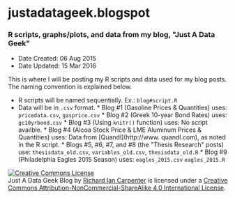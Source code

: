 # justadatageek.blogspot
### R scripts, graphs/plots, and data from my blog, "Just A Data Geek"

* Date Created: 06 Aug 2015
* Date Updated: 15 Mar 2016

This is where I will be posting my R scripts and data used for my blog posts.  The naming convention is explained below.

* R scripts will be named sequentially.  Ex.: `blog#script.R`
* Data will be in `.csv` format.
      * Blog #1 (Gasoline Prices & Quantities) uses:
            `pricedata.csv`,
            `gasprice.csv`
      * Blog #2 (Greek 10-year Bond Rates) uses:
            `gc10yrbond.csv`
      * Blog #3 (Using `knitr()` function) uses:
            No script availble.
      * Blog #4 (Alcoa Stock Price & LME Aluminum Prices & Quantities) uses:
            Data from [Quandl](http://www. quandl.com), as noted in the R script.
      * Blogs #5, #6, #7, and #8 (the "Thesis Research" posts) use:
            `thesisdata_old.csv`,
            `variables_old.csv`,
            `thesisdata_old.R`
      * Blog #9 (Philadelphia Eagles 2015 Season) uses:
            `eagles_2015.csv`
            `eagles_2015.R`
            


<a rel="license" href="http://creativecommons.org/licenses/by-nc-sa/4.0/"><img alt="Creative Commons License" style="border-width:0" src="https://i.creativecommons.org/l/by-nc-sa/4.0/88x31.png" /></a><br /><span xmlns:dct="http://purl.org/dc/terms/" property="dct:title">Just A Data Geek Blog</span> by <a xmlns:cc="http://creativecommons.org/ns#" href="http://justadatageek.blogspot.com/" property="cc:attributionName" rel="cc:attributionURL">Richard Ian Carpenter</a> is licensed under a <a rel="license" href="http://creativecommons.org/licenses/by-nc-sa/4.0/">Creative Commons Attribution-NonCommercial-ShareAlike 4.0 International License</a>.